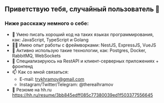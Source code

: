 ## Приветствую тебя, случайный пользователь 👋
### Ниже расскажу немного о себе:
- :rocket: Умею писать хороший код на таких языках программирования, как: JavaScript, TypeScript и Golang
- :man_student: Имею опыт работы с фреймворками: NestJS, ExpressJS, VueJS
- :muscle: Активно использую такие технологии, как: Postgres, Docker, RabbitMQ, WebSockets
- :sparkling_heart: Специализируюсь на RestAPI и клиент-серверных приложениях + фронтенд
- 📫 Как со мной связаться: 
  - E-mail: trykhramov@gmail.com
  - Instagram/Twitter/Telegram: @therealhramov
- :calling: Резюме на hh.ru https://hh.ru/resume/3bb845edff085c77380039ed1f503377556645
